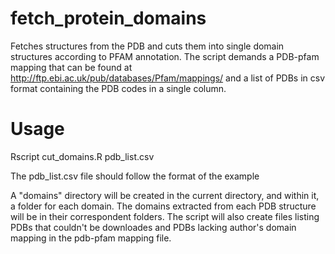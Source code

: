 # fetch_protein_domains
Fetches structures from the PDB and cuts them into single domain structures according to PFAM annotation. The script demands a PDB-pfam mapping that can be found at http://ftp.ebi.ac.uk/pub/databases/Pfam/mappings/  and a list of PDBs in csv  format containing the PDB codes in a single column. 

# Usage
Rscript cut_domains.R pdb_list.csv

The pdb_list.csv file should follow the format of the example


A "domains" directory will be created in the current directory, and within it, a folder for each domain. The domains extracted from each PDB structure will be in their correspondent folders. The script will also create files listing PDBs that couldn't be downloades and PDBs lacking author's domain mapping in the pdb-pfam mapping file. 

